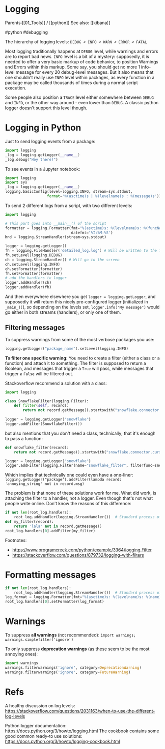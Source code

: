 # Logging

Parents:[[01_Tools]] / [[python]]
See also: [[kibana]]

#python #debugging


The hierarchy of logging levels: `DEBUG < INFO < WARN < ERROR < FATAL`

Most logging traditionally happens at `DEBUG` level, while warnings and errors are to report bad news. `INFO` level is a bit of a mystery: supposedly, it is needed to offer a very basic markup of code behavior, to position Warnings and Errors within this markup. Some say, you should get no more 1 info-level message for every 20 debug-level messages. But it also means that one shouldn't really use `INFO` level within packages, as every function in a package may be called thousands of times during a normal script execution.

Some people also position a `TRACE` level either somewhere between `DEBUG` and `INFO`, or the other way around - even lower than `DEBUG`. A classic python logger doesn't support this level though.

# Logging in Python

Just to send logging events from a package:
```python
import logging
_log = logging.getLogger(__name__)
_log.debug("Hey there!")
```

To see events in a Jupyter notebook:
```python
import logging
import sys
_log = logging.getLogger(__name__)
logging.basicConfig(level=logging.INFO, stream=sys.stdout,
                   format='%(asctime)s | %(levelname)s : %(message)s'))
```

To send 2 different logs from a script, with two different levels:
```python
import logging

# This part goes into __main__() of the script
formatter = logging.Formatter(fmt="%(asctime)s: %(levelname)s: %(funcName)s: %(message)s",
                              datefmt='%I:%M:%S')
hnd = logging.StreamHandler(stream=sys.stdout)

logger = logging.getLogger()
fh = logging.FileHandler('detailed_log.log') # Will be written to the file
fh.setLevel(logging.DEBUG)
ch = logging.StreamHandler() # Will go to the screen
ch.setLevel(logging.INFO)
ch.setFormatter(formatter)
fh.setFormatter(formatter)
# add the handlers to logger
logger.addHandler(ch)
logger.addHandler(fh)
```

And then everywhere elsewhere you get `logger = logging.getLogger`, and supposedly it will return this nicely pre-configured logger (initialized in `_main_()`), so depending on the levels set, `logger.info("My message")` would go either in both streams (handlers), or only one of them.

## Filtering messages

To suppress warnings from some of the most verbose packages you use:
```python
logging.getLogger("package_name").setLevel(logging.INFO)
```

**To filter one specific warning**: You need to create a filter (either a class or a function) and attach it to something. The filter is supposed to return a Boolean, and messages that trigger a `True` will pass, while messages that trigger a `False` will be filtered out.

Stackoverflow recommend a solution with a class:
```python
import logging

class SnowflakeFilter(logging.Filter):
    def filter(self, record): 
        return not record.getMessage().startswith("snowflake.connector.cursor: query execution done") 
    
logger = logging.getLogger("snowflake") 
logger.addFilter(SnowflakeFilter())
```

but also mentions that you don't need a class, technically; that it's enough to pass a function:
```python
def snowflake_filter(record): 
    return not record.getMessage().startswith("snowflake.connector.cursor: query execution done") 

logger = logging.getLogger("snowflake")
logger.addFilter(logging.Filter(name="snowflake_filter", filterfunc=snowflake_filter))
```

Which implies that technically one could even have a one-liner:
`logging.getLogger("package").addFilter(lambda record: 'annoying_string' not in record.msg)`

The problem is that none of these solutions work for me. What did work, is attaching the filter to a handler, not a logger. Even though that's not what people write online. Don't know the reasons of this difference:

```python
if not len(root_log.handlers):  
    root_log.addHandler(logging.StreamHandler())  # Standard process of handler creation
def my_filter(record):
    return 'lala' not in record.getMessage()
root_log.handlers[0].addFilter(my_filter)
```
Footnotes:
* https://www.programcreek.com/python/example/3364/logging.Filter
* https://stackoverflow.com/questions/879732/logging-with-filters 

# Formatting messages

```python
if not len(root_log.handlers):  
    root_log.addHandler(logging.StreamHandler())  # Standard process of handler creation
log_format = logging.Formatter(fmt="%(asctime)s: %(levelname)s: %(name)s: %(message)s")
root_log.handlers[0].setFormatter(log_format)     
```

# Warnings

To suppress **all warnings** (not recommended):
`import warnings; warnings.simplefilter('ignore')`

To only suppress **deprecation warnings** (as these seem to be the most annoying ones):
```python
import warnings
warnings.filterwarnings('ignore', category=DeprecationWarning)
warnings.filterwarnings('ignore', category=FutureWarning)
```

# Refs

A healthy discussion on log levels:
https://stackoverflow.com/questions/2031163/when-to-use-the-different-log-levels

Python logger documentation:
https://docs.python.org/3/howto/logging.html
The cookbook contains some good common ready-to use solutions:
https://docs.python.org/3/howto/logging-cookbook.html